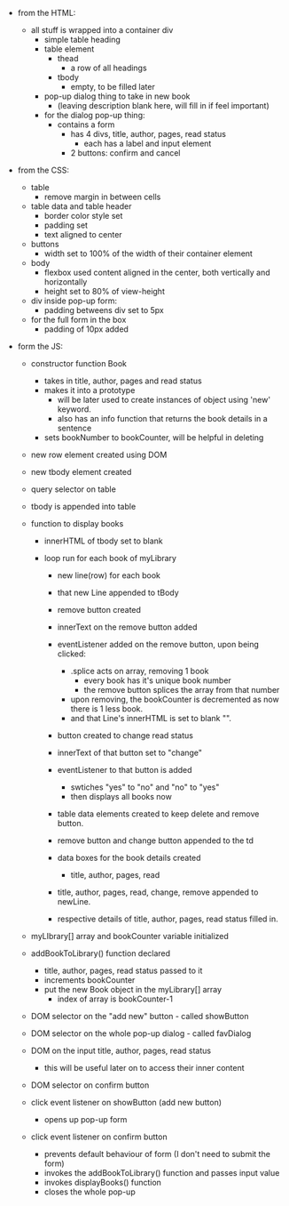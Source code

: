 - from the HTML:

  - all stuff is wrapped into a container div
    - simple table heading
    - table element
      - thead
        - a row of all headings
      - tbody
        - empty, to be filled later
    - pop-up dialog thing to take in new book
      - (leaving description blank here, will fill in if feel important)
    - for the dialog pop-up thing:
      - contains a form
        - has 4 divs, title, author, pages, read status
          - each has a label and input element
        - 2 buttons: confirm and cancel

- from the CSS:
  - table
    - remove margin in between cells
  - table data and table header
    - border color style set
    - padding set
    - text aligned to center
  - buttons
    - width set to 100% of the width of their container element
  - body
    - flexbox used
      content aligned in the center, both vertically and horizontally
    - height set to 80% of view-height
  - div inside pop-up form:
    - padding betweens div set to 5px
  - for the full form in the box
    - padding of 10px added
- form the JS:

  - constructor function Book
    - takes in title, author, pages and read status
    - makes it into a prototype
      - will be later used to create instances of object using 'new' keyword.
      - also has an info function that returns the book details in a sentence
    - sets bookNumber to bookCounter, will be helpful in deleting
  - new row element created using DOM
  - new tbody element created
  - query selector on table

  - tbody is appended into table

  - function to display books

    - innerHTML of tbody set to blank
    - loop run for each book of myLibrary

      - new line(row) for each book
      - that new Line appended to tBody

      - remove button created
      - innerText on the remove button added
      - eventListener added on the remove button, upon being clicked:
        - .splice acts on array, removing 1 book
          - every book has it's unique book number
          - the remove button splices the array from that number
        - upon removing, the bookCounter is decremented as now there is 1 less book.
        - and that Line's innerHTML is set to blank "".
      - button created to change read status
      - innerText of that button set to "change"
      - eventListener to that button is added

        - swtiches "yes" to "no" and "no" to "yes"
        - then displays all books now

      - table data elements created to keep delete and remove button.
      - remove button and change button appended to the td

      - data boxes for the book details created
        - title, author, pages, read
      - title, author, pages, read, change, remove appended to newLine.

      - respective details of title, author, pages, read status filled in.

  - myLIbrary[] array and bookCounter variable initialized

  - addBookToLibrary() function declared
    - title, author, pages, read status passed to it
    - increments bookCounter
    - put the new Book object in the myLibrary[] array
      - index of array is bookCounter-1
  - DOM selector on the "add new" button - called showButton
  - DOM selector on the whole pop-up dialog - called favDialog

  - DOM on the input title, author, pages, read status
    - this will be useful later on to access their inner content
  - DOM selector on confirm button

  - click event listener on showButton (add new button)
    - opens up pop-up form
  - click event listener on confirm button
    - prevents default behaviour of form (I don't need to submit the form)
    - invokes the addBookToLibrary() function and passes input value
    - invokes displayBooks() function
    - closes the whole pop-up
